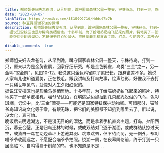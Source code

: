 ```yaml
---
title: 郑师姐夫妇去龙苍沟，从早到晚，蹲守国家森林公园一整天，守株待鸟，打到一只，原来以为是金胸雀鹛，回家仔细研究，却是金色鸦雀，鸟类“三金”之一，另一金叫“...
date: '2023-08-05'
linkTitle: https://weibo.com/3515092710/Nddw57b7b
source: 种豆得瓜谢不谦的微博
description: 郑师姐夫妇去龙苍沟，从早到晚，蹲守国家森林公园一整天，守株待鸟，打到一只，原来以为是金胸雀鹛，回家仔细研究，却是金色鸦雀，鸟类“三金”之一，另一金叫“翠金鹃”，见图10-12。我说这只金色鸦雀除了尾巴长，跟麻雀差不多。她说人家鸟儿也知道爱美，正在换毛。跟我讲鸟及打鸟故事，绘声绘影，好像我不去打一只稀世罕见鸟，就愧对人生夕阳红似的。<br>
  据说江安校区也是珍稀鸟类栖居地。十多年前，为了给喵奶奶拍飞起来的照片，特地买了一部单反相机。喵爷爷试拍，在明远湖边抓拍到几只超凡脱俗的飞鸟，色彩斑斓，记忆中，比“三金”漂亮——可能还是国家特级保护动物呢。可惜那时，喵爷爷鸟知识鸟文化等于零，有眼无珠，把它们的美照都不知扔到哪里去了。所以说，没文化，真可怕。<br>
  晚饭后去明远湖边，不是漫无目的的溜达，而是拿着手机直奔主题，打鸟。夕阳西沉，暮云合璧，正是归鸟还林的时候，或成双结对飞逐于湖面，或成群结队掠过天空，或独自一鸟在湖边草坪上差池其羽、跳来跳去，但不约而同，无一例外，都对喵爷爷敬而远之，不愿配合喵爷爷拍照。绕湖一周，在夜幕降临前，终于打到一只居高临下、自鸣得意于树颠的鸟，也不知道是不是
  ...
disable_comments: true
---
```

郑师姐夫妇去龙苍沟，从早到晚，蹲守国家森林公园一整天，守株待鸟，打到一只，原来以为是金胸雀鹛，回家仔细研究，却是金色鸦雀，鸟类“三金”之一，另一金叫“翠金鹃”，见图10-12。我说这只金色鸦雀除了尾巴长，跟麻雀差不多。她说人家鸟儿也知道爱美，正在换毛。跟我讲鸟及打鸟故事，绘声绘影，好像我不去打一只稀世罕见鸟，就愧对人生夕阳红似的。<br> 据说江安校区也是珍稀鸟类栖居地。十多年前，为了给喵奶奶拍飞起来的照片，特地买了一部单反相机。喵爷爷试拍，在明远湖边抓拍到几只超凡脱俗的飞鸟，色彩斑斓，记忆中，比“三金”漂亮——可能还是国家特级保护动物呢。可惜那时，喵爷爷鸟知识鸟文化等于零，有眼无珠，把它们的美照都不知扔到哪里去了。所以说，没文化，真可怕。<br> 晚饭后去明远湖边，不是漫无目的的溜达，而是拿着手机直奔主题，打鸟。夕阳西沉，暮云合璧，正是归鸟还林的时候，或成双结对飞逐于湖面，或成群结队掠过天空，或独自一鸟在湖边草坪上差池其羽、跳来跳去，但不约而同，无一例外，都对喵爷爷敬而远之，不愿配合喵爷爷拍照。绕湖一周，在夜幕降临前，终于打到一只居高临下、自鸣得意于树颠的鸟，也不知道是不是 ...